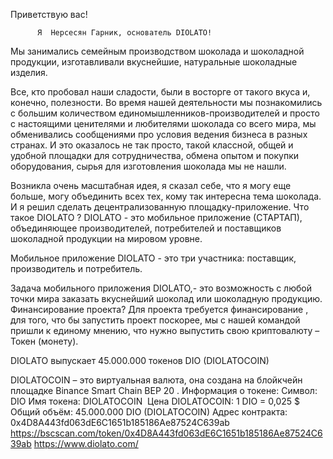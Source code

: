 Приветствую вас!

          Я  Нерсесян Гарник, основатель DIOLATO!

 Мы занимались семейным производством шоколада и шоколадной     продукции, изготавливали вкуснейшие, натуральные шоколадные     изделия.

  Все, кто пробовал наши сладости, были в восторге от такого вкуса и, конечно, полезности. Во время нашей деятельности мы познакомились с большим количеством единомышленников-производителей и просто с настоящими ценителями и любителями шоколада со всего мира, мы обменивались сообщениями про условия ведения бизнеса в разных странах. И это оказалось не так просто, такой классной, общей и удобной площадки для сотрудничества, обмена опытом и покупки оборудования, сырья для изготовления шоколада мы не нашли.

Возникла очень масштабная идея, я сказал себе, что я могу еще больше, могу объединить всех тех, кому так интересна тема шоколада. И я решил сделать децентрализованную площадку-приложение. 
Что такое DIOLATO ?
DIOLATO - это мобильное приложение (СТАРТАП), объединяющее производителей, потребителей и поставщиков шоколадной продукции на мировом уровне.

Мобильное приложение DIOLATO - это три участника: поставщик, производитель и потребитель.

Задача мобильного приложения DIOLATO,-
это возможность с любой точки мира заказать вкуснейший шоколад или шоколадную продукцию.
Финансирование проекта? 
         Для проекта требуется финансирование , для того, что бы запустить проект поскорее, мы с нашей командой пришли к единому мнению, что нужно выпустить свою криптовалюту – Токен (монету). 

DIOLATO выпускает 45.000.000 токенов DIO (DIOLATOCOIN)  

DIOLATOCOIN – это виртуальная валюта, она создана на блойкчейн площадке  Binance Smart Chain BEP 20 .
Информация о токене: 
 Символ: DIO 
 Имя токена: DIOLATOCOIN ​ 
 Цена DIOLATOCOIN: 1 DIO = 0,025 $
 Общий объём: 45.000.000 DIO (DIOLATOCOIN)
 Адрес контракта:   0x4D8A443fd063dE6C1651b185186Ae87524C639ab
 https://bscscan.com/token/0x4D8A443fd063dE6C1651b185186Ae87524C639ab
 https://www.diolato.com/
